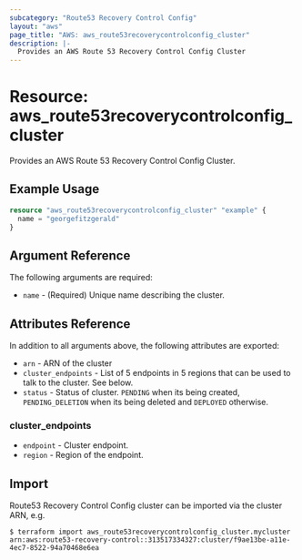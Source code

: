 ```yaml
---
subcategory: "Route53 Recovery Control Config"
layout: "aws"
page_title: "AWS: aws_route53recoverycontrolconfig_cluster"
description: |-
  Provides an AWS Route 53 Recovery Control Config Cluster
---
```


# Resource: aws_route53recoverycontrolconfig_cluster

Provides an AWS Route 53 Recovery Control Config Cluster.

## Example Usage

```terraform
resource "aws_route53recoverycontrolconfig_cluster" "example" {
  name = "georgefitzgerald"
}
```

## Argument Reference

The following arguments are required:

* `name` - (Required) Unique name describing the cluster.

## Attributes Reference

In addition to all arguments above, the following attributes are exported:

* `arn` - ARN of the cluster
* `cluster_endpoints` - List of 5 endpoints in 5 regions that can be used to talk to the cluster. See below.
* `status` - Status of cluster. `PENDING` when its being created, `PENDING_DELETION` when its being deleted and `DEPLOYED` otherwise.

### cluster_endpoints

* `endpoint` - Cluster endpoint.
* `region` - Region of the endpoint.

## Import

Route53 Recovery Control Config cluster can be imported via the cluster ARN, e.g.

```
$ terraform import aws_route53recoverycontrolconfig_cluster.mycluster arn:aws:route53-recovery-control::313517334327:cluster/f9ae13be-a11e-4ec7-8522-94a70468e6ea
```
